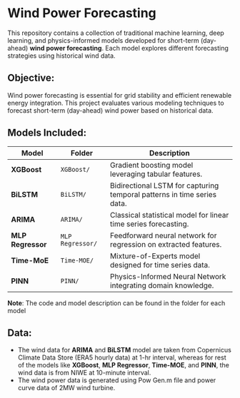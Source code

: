 # Wind Power Forecasting 

This repository contains a collection of traditional machine learning, deep learning, and physics-informed models developed for short-term (day-ahead) **wind power forecasting**. Each model explores different forecasting strategies using historical wind data.

## Objective:

Wind power forecasting is essential for grid stability and efficient renewable energy integration. This project evaluates various modeling techniques to forecast short-term (day-ahead) wind power based on historical data.

## Models Included:

| Model              | Folder            | Description |
|--------------------|-------------------|-------------|
| **XGBoost**        | `XGBoost/`         | Gradient boosting model leveraging tabular features. |
| **BiLSTM**         | `BiLSTM/`          | Bidirectional LSTM for capturing temporal patterns in time series data. |
| **ARIMA**          | `ARIMA/`           | Classical statistical model for linear time series forecasting. |
| **MLP Regressor**  | `MLP Regressor/`   | Feedforward neural network for regression on extracted features. |
| **Time-MoE**       | `Time-MOE/`        | Mixture-of-Experts model designed for time series data. |
| **PINN**           | `PINN/`            | Physics-Informed Neural Network integrating domain knowledge. |

**Note**: The code and model description can be found in the folder for each model

## Data:
- The wind data for **ARIMA** and **BiLSTM** model are taken from Copernicus Climate Data Store (ERA5 hourly data) at 1-hr interval, whereas for rest of the models like **XGBoost**, **MLP Regressor**, **Time-MOE**, and **PINN**, the wind data is from NIWE at 10-minute interval.
- The wind power data is generated using Pow Gen.m file and power curve data of 2MW wind turbine. 
